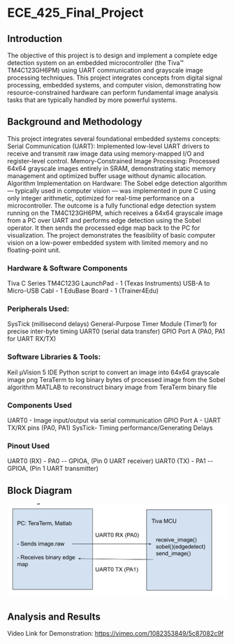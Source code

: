# ECE_425_Final_Project

## Introduction

The objective of this project is to design and implement a complete edge detection system on an embedded microcontroller (the Tiva™ TM4C123GH6PM) using UART communication and grayscale image processing techniques. This project integrates concepts from digital signal processing, embedded systems, and computer vision, demonstrating how resource-constrained hardware can perform fundamental image analysis tasks that are typically handled by more powerful systems.

## Background and Methodology

This project integrates several foundational embedded systems concepts:
Serial Communication (UART): Implemented low-level UART drivers to receive and transmit raw image data using memory-mapped I/O and register-level control.
Memory-Constrained Image Processing: Processed 64x64 grayscale images entirely in SRAM, demonstrating static memory management and optimized buffer usage without dynamic allocation.
Algorithm Implementation on Hardware: The Sobel edge detection algorithm — typically used in computer vision — was implemented in pure C using only integer arithmetic, optimized for real-time performance on a microcontroller.
The outcome is a fully functional edge detection system running on the TM4C123GH6PM, which receives a 64x64 grayscale image from a PC over UART and performs edge detection using the Sobel operator. It then sends the processed edge map back to the PC for visualization.
The project demonstrates the feasibility of basic computer vision on a low-power embedded system with limited memory and no floating-point unit.

### Hardware & Software Components

Tiva C Series TM4C123G LaunchPad - 1 (Texas Instruments)
USB-A to Micro-USB Cabl - 1
EduBase Board - 1 (Trainer4Edu)

### Peripherals Used:

SysTick (millisecond delays)
General-Purpose Timer Module (Timer1) for precise inter-byte timing
UART0 (serial data transfer)
GPIO Port A (PA0, PA1 for UART RX/TX)

### Software Libraries & Tools:

Keil µVision 5 IDE
Python script to convert an image into 64x64 grayscale image png
TeraTerm to log binary bytes of processed image from the Sobel algorithm
MATLAB to reconstruct binary image from TeraTerm binary file

### Components Used

UART0 - Image input/output via serial communication
GPIO Port A - UART TX/RX pins (PA0, PA1)
SysTick- Timing performance/Generating Delays

### Pinout Used

UART0 (RX) - PA0 -- GPIOA, (Pin 0 UART receiver)
UART0 (TX) - PA1 -- GPIOA, (Pin 1 UART transmitter)

## Block Diagram

![screenshot](BD.png)

## Analysis and Results

Video Link for Demonstration: https://vimeo.com/1082353849/5c87082c9f
